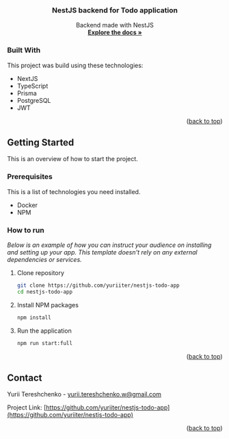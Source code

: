  <h3 align="center">NestJS backend for Todo application</h3>

 <p align="center">
    Backend made with NestJS
    <br />
    <a href="https://app.swaggerhub.com/apis/yurii.tereshchenko/todo-list_app/1.0#/"><strong>Explore the docs »</strong></a>
  </p>


### Built With

This project was build using these technologies:

* NextJS
* TypeScript
* Prisma
* PostgreSQL
* JWT

<p align="right">(<a href="#readme-top">back to top</a>)</p>

<!-- GETTING STARTED -->
## Getting Started

This is an overview of how to start the project.

### Prerequisites

This is a list of technologies you need installed.
* Docker
* NPM


### How to run

_Below is an example of how you can instruct your audience on installing and setting up your app. This template doesn't rely on any external dependencies or services._

1. Clone repository
   ```sh
   git clone https://github.com/yuriiter/nestjs-todo-app
   cd nestjs-todo-app
   ```
2. Install NPM packages
   ```sh
   npm install
   ```
3. Run the application
   ```sh
   npm run start:full
   ```

<p align="right">(<a href="#readme-top">back to top</a>)</p>


<!-- CONTACT -->
## Contact

Yurii Tereshchenko - yurii.tereshchenko.w@gmail.com

Project Link: [https://github.com/yuriiter/nestjs-todo-app](https://github.com/yuriiter/nestjs-todo-app)

<p align="right">(<a href="#readme-top">back to top</a>)</p>

